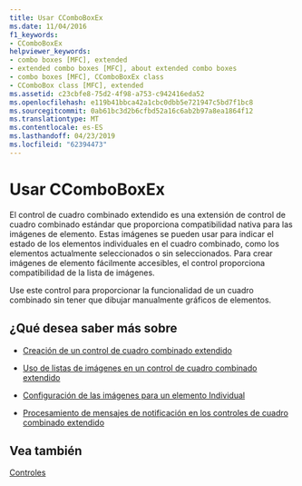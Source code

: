 ```yaml
---
title: Usar CComboBoxEx
ms.date: 11/04/2016
f1_keywords:
- CComboBoxEx
helpviewer_keywords:
- combo boxes [MFC], extended
- extended combo boxes [MFC], about extended combo boxes
- combo boxes [MFC], CComboBoxEx class
- CComboBox class [MFC], extended
ms.assetid: c23cbfe8-75d2-4f98-a753-c942416eda52
ms.openlocfilehash: e119b41bbca42a1cbc0dbb5e721947c5bd7f1bc8
ms.sourcegitcommit: 0ab61bc3d2b6cfbd52a16c6ab2b97a8ea1864f12
ms.translationtype: MT
ms.contentlocale: es-ES
ms.lasthandoff: 04/23/2019
ms.locfileid: "62394473"
---
```

# <a name="using-ccomboboxex"></a>Usar CComboBoxEx

El control de cuadro combinado extendido es una extensión de control de cuadro combinado estándar que proporciona compatibilidad nativa para las imágenes de elemento. Estas imágenes se pueden usar para indicar el estado de los elementos individuales en el cuadro combinado, como los elementos actualmente seleccionados o sin seleccionados. Para crear imágenes de elemento fácilmente accesibles, el control proporciona compatibilidad de la lista de imágenes.

Use este control para proporcionar la funcionalidad de un cuadro combinado sin tener que dibujar manualmente gráficos de elementos.

## <a name="what-do-you-want-to-know-more-about"></a>¿Qué desea saber más sobre

- [Creación de un control de cuadro combinado extendido](../mfc/creating-an-extended-combo-box-control.md)

- [Uso de listas de imágenes en un control de cuadro combinado extendido](../mfc/using-image-lists-in-an-extended-combo-box-control.md)

- [Configuración de las imágenes para un elemento Individual](../mfc/setting-the-images-for-an-individual-item.md)

- [Procesamiento de mensajes de notificación en los controles de cuadro combinado extendido](../mfc/processing-notification-messages-in-extended-combo-box-controls.md)

## <a name="see-also"></a>Vea también

[Controles](../mfc/controls-mfc.md)
